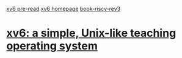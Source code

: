 [xv6 pre-read](https://pdos.csail.mit.edu/6.828/2012/xv6.html)
[xv6 homepage](https://pdos.csail.mit.edu/6.828/2022/xv6.html)
[book-riscv-rev3](https://pdos.csail.mit.edu/6.828/2022/xv6/book-riscv-rev3.pdf)


# [xv6: a simple, Unix-like teaching operating system](./book-riscv-rev3.pdf)
















